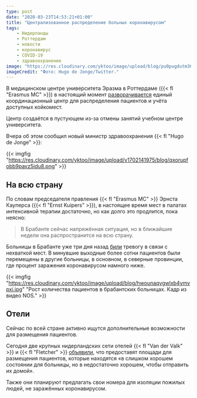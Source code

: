 ```yaml
---
type: post
date: "2020-03-23T14:53:21+01:00"
title: "Централизованное распределение больных коронавирусом"
tags:
    - Нидерланды
    - Роттердам
    - новости
    - коронавирус
    - COVID-19
    - здравоохранение
image: "https://res.cloudinary.com/yktoo/image/upload/blog/pu0pugdutm365kdydyol.jpg"
imageCredit: "Фото: Hugo de Jonge/Twitter."
---
```


В медицинском центре университета Эразма в Роттердаме ({{< fl "Erasmus MC" >}}) в настоящий момент [разворачивается](https://nos.nl/artikel/2328037-verdeling-coronapatienten-over-nederland-nu-centraal-geregeld.html) единый координационный центр для распределения пациентов и учёта доступных койкомест.

Центр создаётся в пустующем из-за отмены занятий учебном центре университета.

<!--more-->

Вчера об этом сообщил новый министр здравоохранения {{< fl "Hugo de Jonge" >}}:

{{< imgfig "https://res.cloudinary.com/yktoo/image/upload/v1702141975/blog/qxorupfobb9pavz5idu8.png" >}}

## На всю страну

По словам председателя правления {{< fl "Erasmus MC" >}} Эрнста Кауперса ({{< fl "Ernst Kuipers" >}}), в настоящее время мест в палатах интенсивной терапии достаточно, но как долго это продлится, пока неясно:

> В Брабанте сейчас напряжённая ситуация, но в ближайшие недели она распространится на всю страну.

Больницы в Брабанте уже три дня назад [били](https://nos.nl/artikel/2327776-brabantse-ziekenhuizen-we-gaan-plat-en-hebben-hulp-nodig.html) тревогу в связи с нехваткой мест. В минувшие выходные более сотни пациентов были перемещены в другие больницы, в основном, в северные провинции, где процент заражения коронавирусом намного ниже.

{{< imgfig "https://res.cloudinary.com/yktoo/image/upload/blog/hwounaqvgwlxb4ymvpxi.jpg" "Рост количества пациентов в брабантских больницах. Кадр из видео NOS." >}}

## Отели

Сейчас по всей стране активно ищутся дополнительные возможности для размещения пациентов.

Сегодня две крупных нидерландских сети отелей {{< fl "Van der Valk" >}} и {{< fl "Fletcher" >}} [объявили](https://www.omroepbrabant.nl/nieuws/3176638/Hotelketens-Van-der-Valk-en-Fletcher-gaan-coronapatienten-onderbrengen), что предоставят площади для размещения пациентов, которые находятся «в слишком хорошем состоянии для больницы, но в недостаточно хорошем, чтобы отправить их домой».

Также они планируют предлагать свои номера для изоляции пожилых людей, не заражённых коронавирусом.
